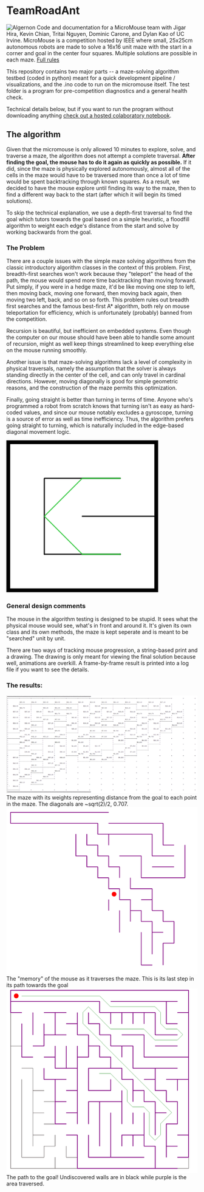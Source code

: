 # TeamRoadAnt
![Algernon]()
Code and documentation for a MicroMouse team with Jigar Hira, Kevin Chian, Tritai Nguyen, Dominic Carone, and Dylan Kao of UC Irvine. MicroMouse is a competition hosted by IEEE where small, 25x25cm autonomous robots are made to solve a 16x16 unit maze with the start in a corner and goal in the center four squares. Multiple solutions are possible in each maze. [Full rules]( http://micromouseusa.com/wp-content/uploads/2016/04/IEEE-Region-6-Southern-Area-MicroMouse-Competition-Rules.pdf)

This repository contains two major parts -- a maze-solving algorithm testbed (coded in python) meant for a quick development pipeline / visualizations, and the .ino code to run on the micromouse itself. The test folder is a program for pre-competition diagnostics and a general health check. 

Technical details below, but if you want to run the program without downloading anything [check out a hosted colaboratory notebook](www.google.com).

## The algorithm

Given that the micromouse is only allowed 10 minutes to explore, solve, and traverse a maze, the algorithm does not attempt a complete traversal. **After finding the goal, the mouse has to do it again as quickly as possible.** If it did, since the maze is physically explored autonomously, almost all of the cells in the maze would have to be traversed more than once a lot of time would be spent backtracking through known squares. As a result, we decided to have the mouse explore until finding its way to the maze, then to find a different way back to the start (after which it will begin its timed solutions). 

To skip the technical explanation, we use a depth-first traversal to find the goal which tutors towards the goal based on a simple heuristic, a floodfill algorithm to weight each edge's distance from the start and solve by working backwards from the goal.

### The Problem

There are a couple issues with the simple maze solving algorithms from the classic introductory algorithm classes in the context of this problem. First, breadth-first searches won't work because they "teleport" the head of the path, the mouse would spend more time backtracking than moving forward. Put simply, if you were in a hedge maze, it'd be like moving one step to left, then moving back, moving one forward, then moving back again, then moving two left, back, and so on so forth. This problem rules out breadth first searches and the famous best-first A* algorithm, both rely on mouse teleportation for efficiency, which is unfortunately (probably) banned from the competition. 

Recursion is beautiful, but inefficient on embedded systems. Even though the computer on our mouse should have been able to handle some amount of recursion, might as well keep things streamlined to keep everything else on the mouse running smoothly.

Another issue is that maze-solving algorithms lack a level of complexity in physical traversals, namely the assumption that the solver is always standing directly in the center of the cell, and can only travel in cardinal directions. However, moving diagonally is good for simple geometric reasons, and the construction of the maze permits this optimization.

Finally, going straight is better than turning in terms of time. Anyone who's programmed a robot from scratch knows that turning isn't as easy as hard-coded values, and since our mouse notably excludes a gyroscope, turning is a source of error as well as time inefficiency. Thus, the algorithm prefers going straight to turning, which is naturally included in the edge-based diagonal movement logic.

![edge-based solving is better](img/grid.png) 

### General design comments

The mouse in the algorithm testing is designed to be stupid. It sees what the physical mouse would see, what's in front and around it. It's given its own class and its own methods, the maze is kept seperate and is meant to be "searched" unit by unit. 

There are two ways of tracking mouse progression, a string-based print and a drawing. The drawing is only meant for viewing the final solution because well, animations are overkill. A frame-by-frame result is printed into a log file if you want to see the details.

### The results:
![weighted maze](img/weights.png) 
<br>The maze with its weights representing distance from the goal to each point in the maze. The diagonals are ~sqrt(2)/2, 0.707. 
<br>
![maze from the mouse's perspective](img/memory.png) 
<br>The "memory" of the mouse as it traverses the maze. This is its last step in its path towards the goal
<br>
![solved maze](img/result.png)
<br>The path to the goal! Undiscovered walls are in black while purple is the area traversed.



